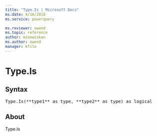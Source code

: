 ```yaml
---
title: "Type.Is | Microsoft Docs"
ms.date: 4/16/2018
ms.service: powerquery

ms.reviewer: owend
ms.topic: reference
author: minewiskan
ms.author: owend
manager: kfile
---
```

# Type.Is

## Syntax

<pre>
Type.Is(**type1** as type, **type2** as type) as logical
</pre>

## About
Type.Is

